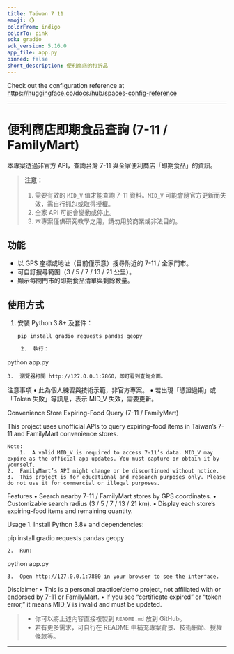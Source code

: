 ```yaml
---
title: Taiwan 7 11
emoji: 🌖
colorFrom: indigo
colorTo: pink
sdk: gradio
sdk_version: 5.16.0
app_file: app.py
pinned: false
short_description: 便利商店的打折品
---
```


Check out the configuration reference at https://huggingface.co/docs/hub/spaces-config-reference


---

# 便利商店即期食品查詢 (7-11 / FamilyMart)

本專案透過非官方 API，查詢台灣 7-11 與全家便利商店「即期食品」的資訊。

> **注意：**  
> 1. 需要有效的 `MID_V` 值才能查詢 7-11 資料。`MID_V` 可能會隨官方更新而失效，需自行抓包或取得授權。  
> 2. 全家 API 可能會變動或停止。  
> 3. 本專案僅供研究教學之用，請勿用於商業或非法目的。

## 功能
- 以 GPS 座標或地址（目前僅示意）搜尋附近的 7-11 / 全家門市。
- 可自訂搜尋範圍（3 / 5 / 7 / 13 / 21 公里）。
- 顯示每間門市的即期食品清單與剩餘數量。

## 使用方式
1. 安裝 Python 3.8+ 及套件：
   ```bash
   pip install gradio requests pandas geopy

	2.	執行：

python app.py


	3.	瀏覽器打開 http://127.0.0.1:7860，即可看到查詢介面。

注意事項
	•	此為個人練習與技術示範，非官方專案。
	•	若出現「憑證過期」或「Token 失敗」等訊息，表示 MID_V 失效，需要更新。

Convenience Store Expiring-Food Query (7-11 / FamilyMart)

This project uses unofficial APIs to query expiring-food items in Taiwan’s 7-11 and FamilyMart convenience stores.

	Note:
		1.	A valid MID_V is required to access 7-11’s data. MID_V may expire as the official app updates. You must capture or obtain it by yourself.
	2.	FamilyMart’s API might change or be discontinued without notice.
	3.	This project is for educational and research purposes only. Please do not use it for commercial or illegal purposes.

Features
	•	Search nearby 7-11 / FamilyMart stores by GPS coordinates.
	•	Customizable search radius (3 / 5 / 7 / 13 / 21 km).
	•	Display each store’s expiring-food items and remaining quantity.

Usage
	1.	Install Python 3.8+ and dependencies:

pip install gradio requests pandas geopy


	2.	Run:

python app.py


	3.	Open http://127.0.0.1:7860 in your browser to see the interface.

Disclaimer
	•	This is a personal practice/demo project, not affiliated with or endorsed by 7-11 or FamilyMart.
	•	If you see “certificate expired” or “token error,” it means MID_V is invalid and must be updated.

> - 你可以將上述內容直接複製到 `README.md` 放到 GitHub。  
> - 若有更多需求，可自行在 README 中補充專案背景、技術細節、授權條款等。

---

